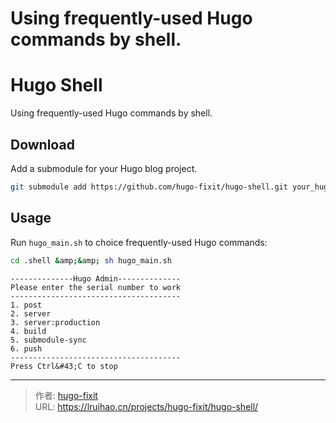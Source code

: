 # Using frequently-used Hugo commands by shell.

# Hugo Shell

Using frequently-used Hugo commands by shell.

## Download

Add a submodule for your Hugo blog project.

```bash
git submodule add https://github.com/hugo-fixit/hugo-shell.git your_hugo_blog/.shell
```

## Usage

Run `hugo_main.sh` to choice frequently-used Hugo commands:

```bash
cd .shell &amp;&amp; sh hugo_main.sh
```

```text
--------------Hugo Admin--------------
Please enter the serial number to work
--------------------------------------
1. post
2. server
3. server:production
4. build
5. submodule-sync
6. push
--------------------------------------
Press Ctrl&#43;C to stop
```


---

> 作者: [hugo-fixit](https://github.com/hugo-fixit)  
> URL: https://lruihao.cn/projects/hugo-fixit/hugo-shell/  

